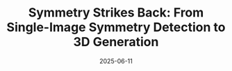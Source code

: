 ---
title: "Symmetry Strikes Back: From Single-Image Symmetry Detection to 3D Generation"
authors:
- Xiang Li, Zixuan Huang, Anh Thai, James M Rehg
date: "2025-06-11"
doi: ""

# Schedule page publish date (NOT publication's date).
# publishDate: "2017-01-01T00:00:00Z"

# Publication type.
# Legend: 0 = Uncategorized; 1 = Conference paper; 2 = Journal article;
# 3 = Preprint / Working Paper; 4 = Report; 5 = Book; 6 = Book section;
# 7 = Thesis; 8 = Patent
publication_types: ["1"]

# Venue
venue: "CVPR 2025 (Highlight, Acceptance rate 3.0%)"

tags:
- publication

links:
# - name: Custom Link
url_project: https://ryanxli.github.io/reflect3d/
url_pdf: https://arxiv.org/pdf/2411.17763
# url_poster:
# url_dataset:
# url_poster: '#'
# url_slides: ''
# url_source: '#'

# Featured image
# To use, add an image named `featured.jpg/png` to your page's folder.
---